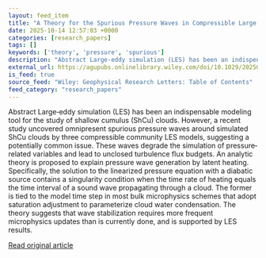 ```yaml
---
layout: feed_item
title: "A Theory for the Spurious Pressure Waves in Compressible Large Eddy Simulations of Shallow Cumulus Clouds"
date: 2025-10-14 12:57:03 +0000
categories: [research_papers]
tags: []
keywords: ['theory', 'pressure', 'spurious']
description: "Abstract Large‐eddy simulation (LES) has been an indispensable modeling tool for the study of shallow cumulus (ShCu) clouds"
external_url: https://agupubs.onlinelibrary.wiley.com/doi/10.1029/2025GL118786?af=R
is_feed: true
source_feed: "Wiley: Geophysical Research Letters: Table of Contents"
feed_category: "research_papers"
---
```


Abstract Large‐eddy simulation (LES) has been an indispensable modeling tool for the study of shallow cumulus (ShCu) clouds. However, a recent study uncovered omnipresent spurious pressure waves around simulated ShCu clouds by three compressible community LES models, suggesting a potentially common issue. These waves degrade the simulation of pressure‐related variables and lead to unclosed turbulence flux budgets. An analytic theory is proposed to explain pressure wave generation by latent heating. Specifically, the solution to the linearized pressure equation with a diabatic source contains a singularity condition when the time rate of heating equals the time interval of a sound wave propagating through a cloud. The former is tied to the model time step in most bulk microphysics schemes that adopt saturation adjustment to parameterize cloud water condensation. The theory suggests that wave stabilization requires more frequent microphysics updates than is currently done, and is supported by LES results.

[Read original article](https://agupubs.onlinelibrary.wiley.com/doi/10.1029/2025GL118786?af=R)
